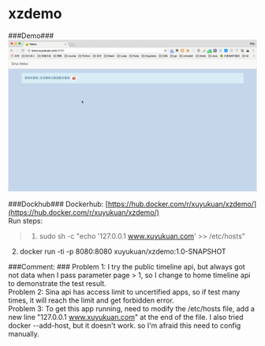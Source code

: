 # xzdemo
###Demo###
![](demo.gif)

###Dockhub###
Dockerhub: [https://hub.docker.com/r/xuyukuan/xzdemo/](https://hub.docker.com/r/xuyukuan/xzdemo/)  
Run steps:  
> 1. sudo sh -c "echo '127.0.0.1    www.xuyukuan.com' >> /etc/hosts"  
2. docker run -ti -p 8080:8080 xuyukuan/xzdemo:1.0-SNAPSHOT

###Comment:  ###
Problem 1: I try the public timeline api, but always got not data when I pass parameter page > 1, so I change to home timeline api to demonstrate the test result.  
Problem 2: Sina api has access limit to uncertified apps, so if test many times, it will reach the limit and get forbidden error.  
Problem 3: To get this app running, need to modify the /etc/hosts file, add a new line "127.0.0.1     www.xuyukuan.com"  at the end of the file. I also tried docker --add-host, but it doesn't work. so I'm afraid this need to config manually.  

